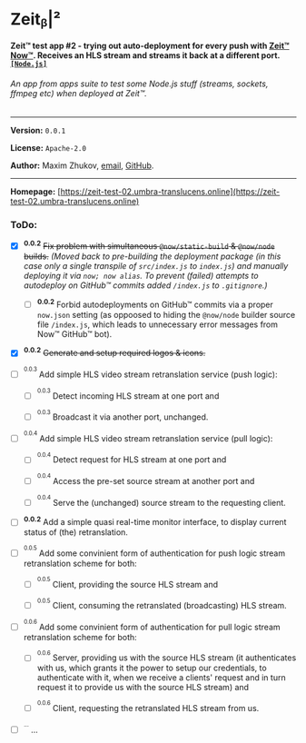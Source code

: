 # Zeitᵦ|²
#### Zeit™ test app #2 - trying out auto-deployment for every push with [Zeit™](https://zeit.co) [Now™](https://zeit.co/now). Receives an HLS stream and streams it back at a different port. [`[Node.js]`](https://nodejs.org)
###### *An app from apps suite to test some Node.js stuff (streams, sockets, ffmpeg etc) when deployed at Zeit™.*

<hr>

**Version:** ```0.0.1```

**License:** ```Apache-2.0```

**Author:** Maxim Zhukov, [email](mailto:mzhukov31415dev@gmail.com), [GitHub](https://github.com/mzhukov1973).

<hr>

**Homepage:** [https://zeit-test-02.umbra-translucens.online](https://zeit-test-02.umbra-translucens.online)

### ToDo:

- [x] <sup>**0.0.2**</sup> <del>Fix problem with simultaneous `@now/static-build` & `@now/node` builds.</del> *(Moved back to pre-building the deployment package (in this case only a single transpile of `src/index.js` to `index.js`) and manually deploying it via `now; now alias`. To prevent (failed) attempts to autodeploy on GitHub™ commits added `/index.js` to `.gitignore`.)*

  - [ ] <sup>**0.0.2**</sup> Forbid autodeployments on GitHub™ commits via a proper `now.json` setting (as oppoosed to hiding the `@now/node` builder source file `/index.js`, which leads to unnecessary error messages from Now™ GitHub™ bot).
  
- [x] <sup>**0.0.2**</sup> <del>Generate and setup required logos & icons.</del>

- [ ] <sup><sup>0.0.3</sup></sup> Add simple HLS video stream retranslation service (push logic):

  - [ ] <sup><sup>0.0.3</sup></sup> Detect incoming HLS stream at one port and
  
  - [ ] <sup><sup>0.0.3</sup></sup> Broadcast it via another port, unchanged.

- [ ] <sup><sup>0.0.4</sup></sup> Add simple HLS video stream retranslation service (pull logic):

  - [ ] <sup><sup>0.0.4</sup></sup> Detect request for HLS stream at one port and
  
  - [ ] <sup><sup>0.0.4</sup></sup> Access the pre-set source stream at another port and
  
  - [ ] <sup><sup>0.0.4</sup></sup> Serve the (unchanged) source stream to the requesting client.

- [ ] <sup>**0.0.2**</sup> Add a simple quasi real-time monitor interface, to display current status of (the) retranslation.

- [ ] <sup><sup>0.0.5</sup></sup> Add some convinient form of authentication for push logic stream retranslation scheme for both:
  - [ ] <sup><sup>0.0.5</sup></sup> Client, providing the source HLS stream and
  
  - [ ] <sup><sup>0.0.5</sup></sup> Client, consuming the retranslated (broadcasting) HLS stream.

- [ ] <sup><sup>0.0.6</sup></sup> Add some convinient form of authentication for pull logic stream retranslation scheme for both:

  - [ ] <sup><sup>0.0.6</sup></sup> Server, providing us with the source HLS stream (it authenticates with us, which grants it the power to setup our credentials, to authenticate with it, when we receive a clients' request and in turn request it to provide us with the source HLS stream) and

  - [ ] <sup><sup>0.0.6</sup></sup> Client, requesting the retranslated HLS stream from us.
  
- [ ] <sup><sup>...</sup></sup> ...
